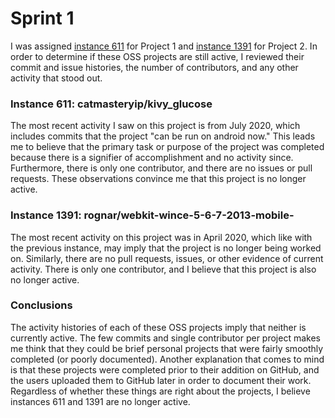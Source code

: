 # Sprint 1
I was assigned [instance 611](https://github.com/catmasteryip/kivy_glucose) for Project 1 and [instance 1391](https://github.com/rognar/webkit-wince-5-6-7-2013-mobile-) for Project 2. In order to determine if these OSS projects are still active, I reviewed their commit and issue histories, the number of contributors, and any other activity that stood out.

### Instance 611: catmasteryip/kivy_glucose
The most recent activity I saw on this project is from July 2020, which includes commits that the project "can be run on android now." This leads me to believe that the primary task or purpose of the project was completed because there is a signifier of accomplishment and no activity since. Furthermore, there is only one contributor, and there are no issues or pull requests. These observations convince me that this project is no longer active.

### Instance 1391: rognar/webkit-wince-5-6-7-2013-mobile-
The most recent activity on this project was in April 2020, which like with the previous instance, may imply that the project is no longer being worked on. Similarly, there are no pull requests, issues, or other evidence of current activity. There is only one contributor, and I believe that this project is also no longer active.

### Conclusions
The activity histories of each of these OSS projects imply that neither is currently active. The few commits and single contributor per project makes me think that they could be brief personal projects that were fairly smoothly completed (or poorly documented). Another explanation that comes to mind is that these projects were completed prior to their addition on GitHub, and the users uploaded them to GitHub later in order to document their work. Regardless of whether these things are right about the projects, I believe instances 611 and 1391 are no longer active.
